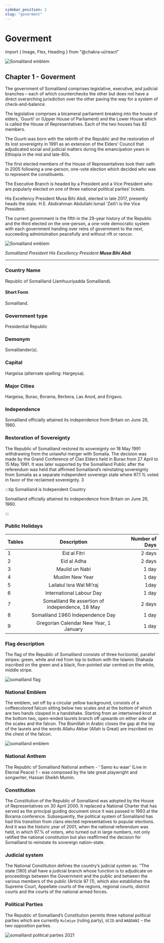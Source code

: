 ```yaml
---
sidebar_position: 2
slug: "goverment"
---
```


# Goverment

import { Image, Flex, Heading } from "@chakra-ui/react"

<Flex boxSize="xs" bg="red.200" justify="center" mb={12} >
  <Image   
    objectFit="cover" src="img/flag1.jpg" alt="Somaliland emblem" />
</Flex>

## Chapter 1 - Goverment

The government of Somaliland comprises legislative, executive, and judicial branches – each
of which counterchecks the other but does not have a direct overarching jurisdiction over the
other paving the way for a system of check-and-balance.

The legislative comprises a bicameral
parliament breaking into the house of elders, ‘Guurti’ or (Upper House of Parliament) and the Lower
House which is called the House of Representatives. Each of the two houses has 82 members.

The Guurti was born with the rebirth of the Republic and the restoration of its lost sovereignty in 1991 as an
extension of the Elders’ Council that adjudicated social and judicial matters during the emancipation years in
Ethiopia in the mid and late-80s.

The first elected members of the House of Representatives took their oath
in 2005 following a one-person, one-vote election which decided who was to represent the constituents.

The Executive Branch is headed by a President and a Vice President who are popularly elected on one of
three national political parties’ tickets.

His Excellency President Musa Bihi Abdi, elected in late 2017, presently
heads the state. H.E. Abdirahman Abdullahi Ismail ‘Zeili’i is the Vice President.

The current government is the
fifth in the 29-year history of the Republic and the third elected on the one-person, a one-vote democratic
system with each government handing over reins of government to the next, succeeding administration
peacefully and without rift or rancor.

<Flex boxSize="xs" bg="red.200" justify="center" mb={12} >
  <Image   
    objectFit="cover" src="img/muusebiixi.jpeg" alt="Somaliland emblem" />
</Flex>

<em>Somaliland President His Excellency President <strong>Musa Bihi Abdi</strong></em>

---

### Country Name

Republic of Somaliland (Jamhuuriyadda Somaliland).

#### Short Form

Somaliland.

### Government type

Presidential Republic

### Demonym

Somalilander(s).

### Capital

Hargeisa (alternate spelling: Hargeysa).

### Major Cities

Hargeisa, Burao, Borama, Berbera, Las Anod, and Erigavo.

### Independence

Somaliland officially attained its independence from Britain on June 26, 1960.

### Restoration of Sovereignty

The Republic of Somaliland restored its sovereignty on 18 May 1991 withdrawing
from the unlawful merger with Somalia. The decision was made by the Grand
Conference of Clan Elders held in Burao from 27 April to 15 May 1991. It was later
supported by the Somaliland Public after the referendum was held that affirmed
Somaliland’s reinstating sovereignty from Somalia as a separate independent
sovereign state where 97.1 % voted in favor of the reclaimed sovereignty.
3

:::tip Somaliland is Independent Country

Somaliland officially attained its independence from Britain on June 26, 1960.

:::

### Public Holidays

| Tables |                   Description                   | Number of Days |
| ------ | :---------------------------------------------: | -------------: |
| 1      |                  Eid al Fitri                   |         2 days |
| 2      |                   Eid al Adha                   |         2 days |
| 3      |                 Maulid un Nabi                  |          1 day |
| 4      |                 Muslim New Year                 |          1 day |
| 5      |            Lailatul Isra Wal Mi’raj             |           1day |
| 6      |            International Labour Day             |          1 day |
| 7      | Somaliland Re assertion of independence, 18 May |         2 days |
| 8      |        Somaliland 1960 Independence Day         |          1 day |
| 9      |     Gregorian Calendar New Year, 1 January      |          1 day |

### Flag description

<p style={{flex: 2}}>
The flag of the Republic of Somaliland consists of three horizontal, parallel
stripes: green, white and red from top to bottom with the Islamic Shahada
inscribed on the green and a black, five-pointed star centred on the white,
middle stripe.
</p>
<img src="img/flag4.png" alt="somaliland flag"/>

### National Emblem

<p style={{flex: 2}}>
The emblem, set off by a circular yellow background, consists of a coffeecolored
falcon sitting below two scales and at the bottom of which are two
hands clasped in a handshake. Starting from an intertwined knot at the
bottom two, open-ended laurels branch off upwards on either side of the
scales and the falcon. The Bismillah in Arabic closes the gap at the top of
the laurels and the words Allahu Akbar (Allah is Great) are inscribed on the
chest of the falcon.
</p>
<img src="img/emblem2.png" alt="somaliland emblem"/>

### National Anthem

The Republic of Somaliland National anthem - ‘ Samo ku waar’ (Live in Eternal
Peace) 1 - was composed by the late great playwright and songwriter, Hassan
Sheikh Mumin.

### Constitution

The Constitution of the Republic of Somaliland was adopted by the House of Representatives on 30 April 2000.
It replaced a National Charter that has served as the principal guiding document since it was passed in 1993 at
the Borama conference. Subsequently, the political system of Somaliland has had this transition from clans elected
representatives to popular elections. And it was the historic year of 2001, when the national referendum was held, in
which 97.% of voters, who turned out in large numbers, not only ratified the national constitution but also reaffirmed
the decision for Somaliland to reinstate its sovereign nation-state.

### Judicial system

The National Constitution defines the country’s judicial system as: ‘‘The state [180] shall have a judicial
branch whose function is to adjudicate on proceedings between the Government and the public and
between the various members of the public (Article 97 (1), which also establishes the Supreme Court,
Appellate courts of the regions, regional courts, district courts and the courts of the national armed forces.

### Political Parties

The Republic of Somaliland’s Constitution permits three national political parties which are currently
`Kulmiye` (ruling party), `UCID` and `WADDANI` – the two opposition parties.

<img src="img/parties.jpg" alt="somaliland political parties 2021"/>
